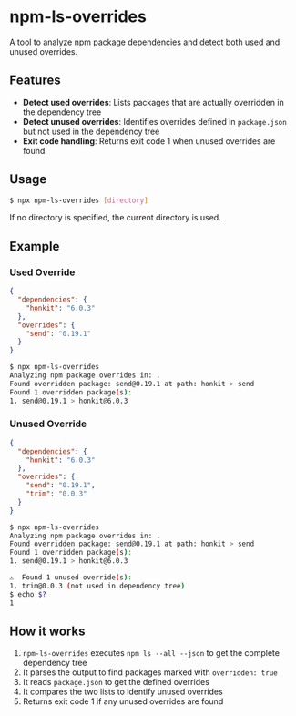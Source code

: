 # npm-ls-overrides

A tool to analyze npm package dependencies and detect both used and unused overrides.

## Features

- **Detect used overrides**: Lists packages that are actually overridden in the dependency tree
- **Detect unused overrides**: Identifies overrides defined in `package.json` but not used in the dependency tree
- **Exit code handling**: Returns exit code 1 when unused overrides are found

## Usage

```bash
$ npx npm-ls-overrides [directory]
```

If no directory is specified, the current directory is used.

## Example

### Used Override

```json:package.json
{
  "dependencies": {
    "honkit": "6.0.3"
  },
  "overrides": {
    "send": "0.19.1"
  }
}
```

```bash
$ npx npm-ls-overrides
Analyzing npm package overrides in: .
Found overridden package: send@0.19.1 at path: honkit > send
Found 1 overridden package(s):
1. send@0.19.1 > honkit@6.0.3
```

### Unused Override

```json:package.json
{
  "dependencies": {
    "honkit": "6.0.3"
  },
  "overrides": {
    "send": "0.19.1",
    "trim": "0.0.3"
  }
}
```

```bash
$ npx npm-ls-overrides
Analyzing npm package overrides in: .
Found overridden package: send@0.19.1 at path: honkit > send
Found 1 overridden package(s):
1. send@0.19.1 > honkit@6.0.3

⚠️  Found 1 unused override(s):
1. trim@0.0.3 (not used in dependency tree)
$ echo $?
1
```

## How it works

1. `npm-ls-overrides` executes `npm ls --all --json` to get the complete dependency tree
2. It parses the output to find packages marked with `overridden: true`
3. It reads `package.json` to get the defined overrides
4. It compares the two lists to identify unused overrides
5. Returns exit code 1 if any unused overrides are found
